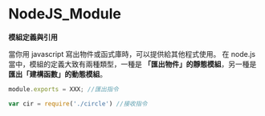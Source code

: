 # NodeJS_Module

**模組定義與引用**

當你用 javascript 寫出物件或函式庫時，可以提供給其他程式使用。
在 node.js 當中，模組的定義大致有兩種類型，一種是 **「匯出物件」的靜態模組**，另一種是**匯出「建構函數」的動態模組**。


```javascript
module.exports = XXX; //匯出指令

var cir = require('./circle') //接收指令
```
